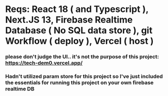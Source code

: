# Reqs: React 18 ( and Typescript ), Next.JS 13, Firebase Realtime Database ( No SQL data store ), git Workflow ( deploy ), Vercel ( host )

### please don't judge the UI.. it's not the purpose of this project: https://tech-dem0.vercel.app/
### Hadn't utilized param store for this project so I've just included the essentials for running this project on your own firebase realtime DB
